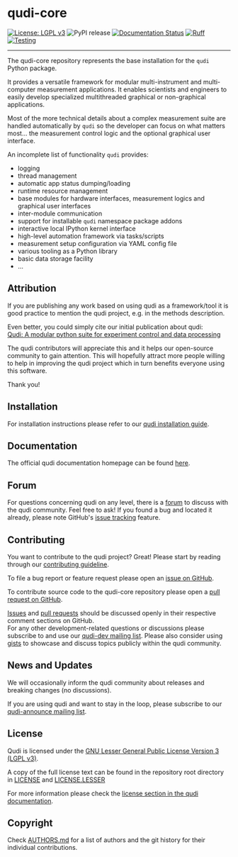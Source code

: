 # qudi-core
[![License: LGPL v3](https://img.shields.io/badge/License-LGPL%20v3-blue.svg)](https://www.gnu.org/licenses/lgpl-3.0)
![PyPI release](https://github.com/Ulm-IQO/qudi-core/actions/workflows/release_pypi.yml/badge.svg)
[![Documentation Status](https://readthedocs.org/projects/qudi-core-testing/badge/?version=latest)](https://qudi-core-testing.readthedocs.io/en/latest/?badge=latest)
[![Ruff](https://github.com/prithviulm/qudi-core/actions/workflows/ruff.yml/badge.svg)](https://github.com/prithviulm/qudi-core/actions/workflows/ruff.yml)
[![Testing](https://github.com/prithviulm/qudi-core/actions/workflows/test.yml/badge.svg)](https://github.com/prithviulm/qudi-core/actions/workflows/test.yml)

---
The qudi-core repository represents the base installation for the `qudi` Python package.

It provides a versatile framework for modular multi-instrument and multi-computer measurement 
applications.
It enables scientists and engineers to easily develop specialized multithreaded graphical or 
non-graphical applications.

Most of the more technical details about a complex measurement suite are handled automatically by 
`qudi` so the developer can focus on what matters most... the measurement control logic and the 
optional graphical user interface.

An incomplete list of functionality `qudi` provides:
- logging
- thread management
- automatic app status dumping/loading
- runtime resource management
- base modules for hardware interfaces, measurement logics and graphical user interfaces
- inter-module communication
- support for installable `qudi` namespace package addons
- interactive local IPython kernel interface
- high-level automation framework via tasks/scripts
- measurement setup configuration via YAML config file
- various tooling as a Python library
- basic data storage facility
- ...

## Attribution
If you are publishing any work based on using qudi as a framework/tool it is good practice to 
mention the qudi project, e.g. in the methods description.

Even better, you could simply cite our initial publication about qudi:\
[Qudi: A modular python suite for experiment control and data processing](http://doi.org/10.1016/j.softx.2017.02.001)

The qudi contributors will appreciate this and it helps our open-source community to gain attention.
This will hopefully attract more people willing to help in improving the qudi project which in turn 
benefits everyone using this software. 

Thank you! 

## Installation
For installation instructions please refer to our 
[qudi installation guide](https://ulm-iqo.github.io/qudi-core/setup/installation.html).

## Documentation
The official qudi documentation homepage can be found [here](https://ulm-iqo.github.io/qudi-core/).

## Forum
For questions concerning qudi on any level, there is a [forum](https://github.com/Ulm-IQO/qudi-core/discussions) to discuss with the qudi community. Feel free to ask! 
If you found a bug and located it already, please note GitHub's [issue tracking](https://github.com/Ulm-IQO/qudi-core/issues) feature.

## Contributing
You want to contribute to the qudi project? Great! Please start by reading through our 
[contributing guideline]().

To file a bug report or feature request please open an 
[issue on GitHub](https://github.com/Ulm-IQO/qudi-core/issues).

To contribute source code to the qudi-core repository please open a 
[pull request on GitHub](https://github.com/Ulm-IQO/qudi-core/pulls).

[Issues](https://github.com/Ulm-IQO/qudi-core/issues) and 
[pull requests](https://github.com/Ulm-IQO/qudi-core/pulls) should be discussed openly in their 
respective comment sections on GitHub.\
For any other development-related questions or discussions please subscribe to and use our 
[qudi-dev mailing list](http://www.freelists.org/list/qudi-dev). Please also consider using 
[gists](https://gist.github.com/) to showcase and discuss topics publicly within the qudi community.

## News and Updates
We will occasionally inform the qudi community about releases and breaking changes (no discussions).

If you are using qudi and want to stay in the loop, please subscribe to our 
[qudi-announce mailing list](http://www.freelists.org/list/qudi-announce).

## License
Qudi is licensed under the 
[GNU Lesser General Public License Version 3 (LGPL v3)](https://www.gnu.org/licenses/lgpl-3.0.en.html).

A copy of the full license text can be found in the repository root directory in 
[LICENSE](LICENSE) and [LICENSE.LESSER](LICENSE.LESSER)

For more information please check the 
[license section in the qudi documentation](https://ulm-iqo.github.io/qudi-core/license.html). 

## Copyright
Check [AUTHORS.md](AUTHORS.md) for a list of authors and the git history for their individual 
contributions.
